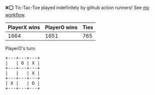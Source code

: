 :x::o: Tic-Tac-Toe played indefinitely by github action runners! See [my workflow](.github/workflows/play.yaml).

|PlayerX wins|PlayerO wins|Ties|
|-|-|-|
|1664|1651|765|

PlayerO's turn.

<pre>
+---+---+---+
|   | O | X |
+---+---+---+
|   |   | X |
+---+---+---+
| X |   | O |
+---+---+---+
</pre>